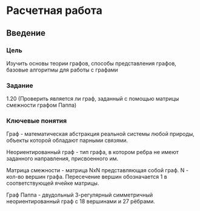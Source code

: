# Расчетная работа 

## Введение

### Цель

Изучить основы теории графов, способы представления графов, базовые алгоритмы для работы с графами

### Задание

1.20 (Проверить является ли граф, заданный с помощью матрицы смежности графом Паппа)

### Ключевые понятия

Граф - математическая абстракция реальной системы любой природы, объекты которой обладают парными связями.

Неориентированный граф -  тип графа, в котором ребра не имеют заданного направления, присвоенного им.

Матрица смежности - матрица NxN представляющая собой граф. N - кол-во вершин графа. Пересечение вершин обозначается 1 в соответствующей ячейке матрицы.

Граф Паппа - двудольный 3-регулярный симметричный неориентированный граф с 18 вершинами и 27 рёбрами.
